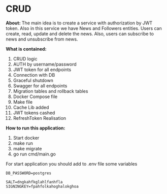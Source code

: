 # CRUD

**About:**
The main idea is to create a service with authorization by JWT token.
Also in this service we have News and Followers entities.
Users can create, read, update and delete the news. Also, users can subscribe to news and unsubscribe from news.


**What is contained:**
1. CRUD logic
2. AUTH by username/password
3. JWT token for all endpoints
4. Connection with DB
5. Graceful shutdown
6. Swagger for all endpoints
7. Migration tables and rollback tables
8. Docker Compose file
9. Make file
10. Cache Lib added
11. JWT tokens cashed
12. RefreshToken Realisation

**How to run this application:**
1. Start docker
2. make run
3. make migrate 
4. go run cmd/main.go


For start application you should add to .env file some variables
```dotenv
DB_PASSWORD=postgres

SALT=dngkahfkglahlfanhfla
SIGNINGKEY=fpahfolkahoghalokghoa

```